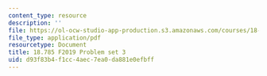 ```yaml
---
content_type: resource
description: ''
file: https://ol-ocw-studio-app-production.s3.amazonaws.com/courses/18-785-number-theory-i-fall-2019/d93f83b4f1cc4aec7ea0da881e0efbff_MIT18_785F19_pset3.pdf
file_type: application/pdf
resourcetype: Document
title: 18.785 F2019 Problem set 3
uid: d93f83b4-f1cc-4aec-7ea0-da881e0efbff
---
```


